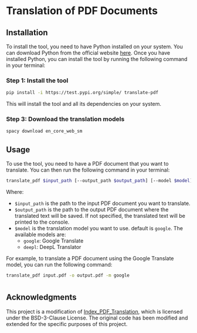 # Translation of PDF Documents

## Installation
To install the tool, you need to have Python installed on your system. You can download Python from the official website [here](https://www.python.org/downloads/). Once you have installed Python, you can install the tool by running the following command in your terminal:

### Step 1: Install the tool

```bash
pip install -i https://test.pypi.org/simple/ translate-pdf
```

This will install the tool and all its dependencies on your system.

### Step 3: Download the translation models

```bash
spacy download en_core_web_sm
```

## Usage
To use the tool, you need to have a PDF document that you want to translate. You can then run the following command in your terminal:

```bash
translate_pdf $input_path [--output_path $output_path] [--model $model]
```

Where:
- `$input_path` is the path to the input PDF document you want to translate.
- `$output_path` is the path to the output PDF document where the translated text will be saved. If not specified, the translated text will be printed to the console.
- `$model` is the translation model you want to use. default is `google`. The available models are:
  - `google`: Google Translate
  - `deepl`: DeepL Translator

For example, to translate a PDF document using the Google Translate model, you can run the following command:
    
```bash
translate_pdf input.pdf -o output.pdf -m google
```

#

## Acknowledgments

This project is a modification of [Index_PDF_Translation](https://github.com/Mega-Gorilla/Index_PDF_Translation), which is licensed under the BSD-3-Clause License. The original code has been modified and extended for the specific purposes of this project.
